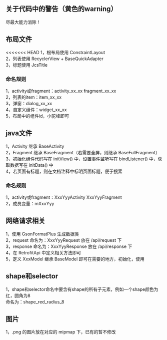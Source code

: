 ## 关于代码中的警告（黄色的warning）
尽最大能力消除！

## 布局文件
<<<<<<< HEAD
1，根布局使用 ConstraintLayout  
2，列表使用 RecyclerView + BaseQuickAdapter  
3，标题使用 JcsTitle  
### 命名规则
   1，activity或fragment：activity_xx_xx  fragment_xx_xx  
   2，列表的item：item_xx_xx  
   3，弹窗：dialog_xx_xx  
   4，自定义组件：widget_xx_xx  
   5，布局中的组件id，小驼峰即可  

## java文件
1，Activity 继承 BaseActivity  
2，Fragment 继承 BaseFragment（若需要全屏，则继承 BaseFullFragment）  
3，初始化组件代码写在 initView() 中，设置事件监听写在 bindListener() 中，获取数据写在 initData() 中  
4，若页面有标题，则在文档注释中标明页面标题，便于搜索  
### 命名规则
   1，activity或fragment：XxxYyyActivity  XxxYyyFragment  
   2，成员变量：mXxxYyy  
   
## 网络请求相关
1，使用 GsonFormatPlus 生成数据类  
2，request 命名为：XxxYyyRequest 放在 /api/request 下  
3，response 命名为：XxxYyyResponse 放在 /api/response 下  
4，在 RetrofitApi 中定义相关方法即可  
5，定义 XxxModel 继承 BaseModel 即可在需要的地方，初始化，使用  

## shape和selector
1，shape和selector命名中要含有shape的所有子元素，例如一个shape颜色为红，圆角为8  
    命名为：shape_red_radius_8  
    
## 图片
1，.png 的图片放在对应的 mipmap 下，已有的暂不修改  

